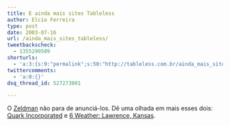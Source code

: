 ```yaml
---
title: E ainda mais sites Tableless
author: Elcio Ferreira
type: post
date: 2003-07-16
url: /ainda_mais_sites_tableless/
tweetbackscheck:
  - 1355299509
shorturls:
  - 'a:3:{s:9:"permalink";s:50:"http://tableless.com.br/ainda_mais_sites_tableless";s:7:"tinyurl";s:26:"http://tinyurl.com/3gt8ljd";s:4:"isgd";s:19:"http://is.gd/NGWsuo";}'
twittercomments:
  - 'a:0:{}'
dsq_thread_id: 527273001

---
```

O [Zeldman][1] não para de anunciá-los. Dê uma olhada em mais esses dois: [Quark Incorporated][2] e [6 Weather: Lawrence, Kansas][3].

 [1]: http://www.zeldman.com
 [2]: http://www.quark.com/ "Quark Incorporated"
 [3]: http://6newslawrence.com/weather/ "6 Weather: Lawrence, Kansas"